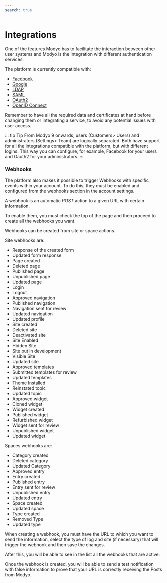 ```yaml
---
search: true
---
```


# Integrations

One of the features Modyo has to facilitate the interaction between other user systems and Modyo is the integration with different authentication services.

The platform is currently compatible with:

- [Facebook](/en/platform/core/integrations/facebook.html)
- [Google](/en/platform/core/integrations/google.html)
- [LDAP](/en/platform/core/integrations/ldap.html)
- [SAML](/en/platform/core/integrations/saml.html)
- [OAuth2](/en/platform/core/integrations/oauth2.html)
- [OpenID Connect](/en/platform/core/integrations/oidc.html)

Remember to have all the required data and certificates at hand before changing them or integrating a service, to avoid any potential issues with user access.

::: tip Tip
From Modyo 9 onwards, users (Customers> Users) and administrators (Settings> Team) are logically separated. Both have support for all the integrations compatible with the platform, but with different logins. This way you can configure, for example, Facebook for your users and Oauth2 for your administrators.
:::

### Webhooks

The platform also makes it possible to trigger Webhooks with specific events within your account. To do this, they must be enabled and configured from the webhooks section in the account settings.

A webhook is an automatic _POST_ action to a given URL with certain information.

To enable them, you must check the top of the page and then proceed to create all the webhooks you want.

Webhooks can be created from site or space actions.

Site webhooks are:

* Response of the created form
* Updated form response
* Page created
* Deleted page
* Published page
* Unpublished page
* Updated page
* Login
* Logout
* Approved navigation
* Published navigation
* Navigation sent for review
* Updated navigation
* Updated profile
* Site created
* Deleted site
* Deactivated site
* Site Enabled
* Hidden Site
* Site put in development
* Visible Site
* Updated site
* Approved templates
* Submitted templates for review
* Updated templates
* Theme Installed
* Reinstated topic
* Updated topic
* Approved widget
* Cloned widget
* Widget created
* Published widget
* Refurbished widget
* Widget sent for review
* Unpublished widget
* Updated widget

Spaces webhooks are:

* Category created
* Deleted category
* Updated Category
* Approved entry
* Entry created
* Published entry
* Entry sent for review
* Unpublished entry
* Updated entry
* Space created
* Updated space
* Type created
* Removed Type
* Updated type

When creating a webhook, you must have the URL to which you want to send the information, select the type of log and site (if necessary) that will trigger the webhook and then save the changes.

After this, you will be able to see in the list all the webhooks that are active.

Once the webhook is created, you will be able to send a test notification with false information to prove that your URL is correctly receiving the Posts from Modyo.